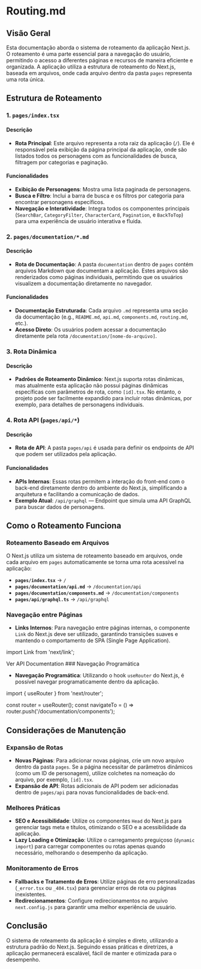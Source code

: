 # Routing.md

## Visão Geral

Esta documentação aborda o sistema de roteamento da aplicação Next.js. O roteamento é uma parte essencial para a navegação do usuário, permitindo o acesso a diferentes páginas e recursos de maneira eficiente e organizada. A aplicação utiliza a estrutura de roteamento do Next.js, baseada em arquivos, onde cada arquivo dentro da pasta `pages` representa uma rota única.

## Estrutura de Roteamento

### 1. `pages/index.tsx`

#### Descrição
- **Rota Principal**: Este arquivo representa a rota raiz da aplicação (`/`). Ele é responsável pela exibição da página principal da aplicação, onde são listados todos os personagens com as funcionalidades de busca, filtragem por categorias e paginação.
  
#### Funcionalidades
- **Exibição de Personagens**: Mostra uma lista paginada de personagens.
- **Busca e Filtro**: Inclui a barra de busca e os filtros por categoria para encontrar personagens específicos.
- **Navegação e Interatividade**: Integra todos os componentes principais (`SearchBar`, `CategoryFilter`, `CharacterCard`, `Pagination`, e `BackToTop`) para uma experiência de usuário interativa e fluida.

### 2. `pages/documentation/*.md`

#### Descrição
- **Rota de Documentação**: A pasta `documentation` dentro de `pages` contém arquivos Markdown que documentam a aplicação. Estes arquivos são renderizados como páginas individuais, permitindo que os usuários visualizem a documentação diretamente no navegador.

#### Funcionalidades
- **Documentação Estruturada**: Cada arquivo `.md` representa uma seção da documentação (e.g., `README.md`, `api.md`, `components.md`, `routing.md`, etc.).
- **Acesso Direto**: Os usuários podem acessar a documentação diretamente pela rota `/documentation/[nome-do-arquivo]`.

### 3. Rota Dinâmica

#### Descrição
- **Padrões de Roteamento Dinâmico**: Next.js suporta rotas dinâmicas, mas atualmente esta aplicação não possui páginas dinâmicas específicas com parâmetros de rota, como `[id].tsx`. No entanto, o projeto pode ser facilmente expandido para incluir rotas dinâmicas, por exemplo, para detalhes de personagens individuais.

### 4. Rota API (`pages/api/*`)

#### Descrição
- **Rota de API**: A pasta `pages/api` é usada para definir os endpoints de API que podem ser utilizados pela aplicação.
  
#### Funcionalidades
- **APIs Internas**: Essas rotas permitem a interação do front-end com o back-end diretamente dentro do ambiente do Next.js, simplificando a arquitetura e facilitando a comunicação de dados.
- **Exemplo Atual**: `/api/graphql` — Endpoint que simula uma API GraphQL para buscar dados de personagens.

## Como o Roteamento Funciona

### Roteamento Baseado em Arquivos

O Next.js utiliza um sistema de roteamento baseado em arquivos, onde cada arquivo em `pages` automaticamente se torna uma rota acessível na aplicação:

- **`pages/index.tsx`** → `/`
- **`pages/documentation/api.md`** → `/documentation/api`
- **`pages/documentation/components.md`** → `/documentation/components`
- **`pages/api/graphql.ts`** → `/api/graphql`

### Navegação entre Páginas

- **Links Internos**: Para navegação entre páginas internas, o componente `Link` do Next.js deve ser utilizado, garantindo transições suaves e mantendo o comportamento de SPA (Single Page Application).
  

import Link from 'next/link';

<Link href="/documentation/api">
  <a>Ver API Documentation</a>
</Link>
### Navegação Programática

- **Navegação Programática**: Utilizando o hook `useRouter` do Next.js, é possível navegar programaticamente dentro da aplicação.


import { useRouter } from 'next/router';

const router = useRouter();
const navigateTo = () => router.push('/documentation/components');

## Considerações de Manutenção

### Expansão de Rotas

- **Novas Páginas**: Para adicionar novas páginas, crie um novo arquivo dentro da pasta `pages`. Se a página necessitar de parâmetros dinâmicos (como um ID de personagem), utilize colchetes na nomeação do arquivo, por exemplo, `[id].tsx`.
- **Expansão de API**: Rotas adicionais de API podem ser adicionadas dentro de `pages/api` para novas funcionalidades de back-end.

### Melhores Práticas

- **SEO e Acessibilidade**: Utilize os componentes `Head` do Next.js para gerenciar tags meta e títulos, otimizando o SEO e a acessibilidade da aplicação.
- **Lazy Loading e Otimização**: Utilize o carregamento preguiçoso (`dynamic import`) para carregar componentes ou rotas apenas quando necessário, melhorando o desempenho da aplicação.

### Monitoramento de Erros

- **Fallbacks e Tratamento de Erros**: Utilize páginas de erro personalizadas (`_error.tsx` ou `_404.tsx`) para gerenciar erros de rota ou páginas inexistentes.
- **Redirecionamentos**: Configure redirecionamentos no arquivo `next.config.js` para garantir uma melhor experiência de usuário.

## Conclusão

O sistema de roteamento da aplicação é simples e direto, utilizando a estrutura padrão do Next.js. Seguindo essas práticas e diretrizes, a aplicação permanecerá escalável, fácil de manter e otimizada para o desempenho.
